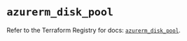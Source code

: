 # `azurerm_disk_pool`

Refer to the Terraform Registry for docs: [`azurerm_disk_pool`](https://registry.terraform.io/providers/hashicorp/azurerm/2.99.0/docs/resources/disk_pool).
